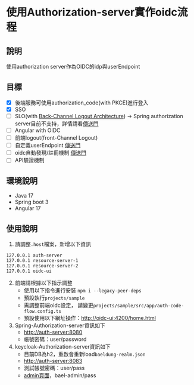 # 使用Authorization-server實作oidc流程

## 說明
使用authorization server作為OIDC的idp與userEndpoint

## 目標
- [x] 後端服務可使用authorization_code(with PKCE)進行登入
- [x] SSO
- [ ] SLO(with [Back-Channel Logout Architecture](https://docs.spring.io/spring-security/reference/reactive/oauth2/login/logout.html#_back_channel_logout_architecture))
      -> Spring authorization server目前不支持，詳情請看[傳送門](https://github.com/spring-projects/spring-authorization-server/issues/1200)
- [ ] Angular with OIDC
- [ ] 前端logout(front-Channel Logout)
- [ ] 自定義userEndpoint [傳送門](https://docs.spring.io/spring-authorization-server/reference/guides/how-to-userinfo.html)
- [ ] oidc自動發現/註冊機制 [傳送門](https://docs.spring.io/spring-authorization-server/reference/guides/how-to-dynamic-client-registration.html)
- [ ] API驗證機制

## 環境說明
- Java 17
- Spring boot 3
- Angular 17

## 使用說明
1. 請調整`.host`檔案，新增以下資訊
```
127.0.0.1 auth-server
127.0.0.1 resource-server-1
127.0.0.1 resource-server-2
127.0.0.1 oidc-ui
```

2. 前端請根據以下指示調整 
   - 使用以下指令進行安裝 `npm i --legacy-peer-deps`
   - 預設執行`projects/sample`
   - 需調整前端oidc設定， 請變更`projects/sample/src/app/auth-code-flow.config.ts`
   - 預設使用以下網址操作：[http://oidc-ui:4200/home.html](http://oidc-ui:4200/home.html)
3. Spring-Authorization-server資訊如下
   - [http://auth-server:8080](http://auth-server:8080)
   - 帳號密碼：user/password
3. keycloak-Authorization-server資訊如下
   - 目前DB為h2，重啟會重新load`baeldung-realm.json`
   - [http://auth-server:8083](http://auth-server:8083)
   - 測試帳號密碼：user/pass
   - [admin頁面](http://auth-server:8083/auth/)，bael-admin/pass
